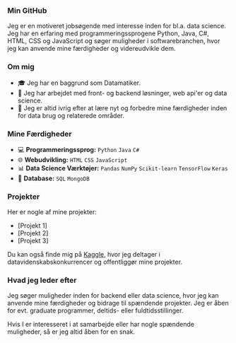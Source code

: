 ### Min GitHub
Jeg er en motiveret jobsøgende med interesse inden for bl.a. data science. Jeg har en erfaring med programmeringssprogene Python, Java, C#, HTML, CSS og JavaScript og søger muligheder i softwarebranchen, hvor jeg kan anvende mine færdigheder og videreudvikle dem.

### Om mig

- 🎓 Jeg har en baggrund som Datamatiker.
- 💼 Jeg har arbejdet med front- og backend løsninger, web api'er og data science.
- 🌱 Jeg er altid ivrig efter at lære nyt og forbedre mine færdigheder inden for data brug og relaterede områder.

### Mine Færdigheder

- :computer: **Programmeringssprog:** `Python` `Java` `C#`
- 🌐 **Webudvikling:** `HTML` `CSS` `JavaScript`
- 📊 **Data Science Værktøjer:** `Pandas` `NumPy` `Scikit-learn` `TensorFlow` `Keras`
- 💾 **Database:** `SQL` `MongoDB`

### Projekter

Her er nogle af mine projekter:

- [Projekt 1]
- [Projekt 2]
- [Projekt 3]

Du kan også finde mig på [Kaggle](https://www.kaggle.com/marcnorn), hvor jeg deltager i datavidenskabskonkurrencer og offentliggør mine projekter.


### Hvad jeg leder efter

Jeg søger muligheder inden for backend eller data science, hvor jeg kan anvende mine færdigheder og bidrage til spændende projekter. Jeg er åben for evt. graduate programmer, deltids- eller fuldtidsstillinger.

Hvis I er interesseret i at samarbejde eller har nogle spændende muligheder, så er jeg altid åben for en snak.
